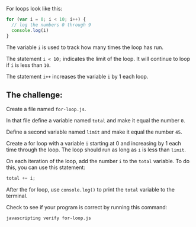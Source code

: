 For loops look like this:

```js
for (var i = 0; i < 10; i++) {
  // log the numbers 0 through 9
  console.log(i)
}
```

The variable `i` is used to track how many times the loop has run.

The statement `i < 10;` indicates the limit of the loop.
It will continue to loop if `i` is less than `10`.

The statement `i++` increases the variable `i` by 1 each loop.

## The challenge:

Create a file named `for-loop.js`.

In that file define a variable named `total` and make it equal the number `0`.

Define a second variable named `limit` and make it equal the number `45`.

Create a for loop with a variable `i` starting at 0 and increasing by 1 each time through the loop. The loop should run as long as `i` is less than `limit`.

On each iteration of the loop, add the number `i` to the `total` variable. To do this, you can use this statement:

```js
total += i;
```

After the for loop, use `console.log()` to print the `total` variable to the terminal.

Check to see if your program is correct by running this command:

```bash
javascripting verify for-loop.js
```
